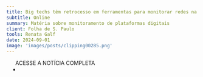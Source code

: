 ```yaml
---
title: Big techs têm retrocesso em ferramentas para monitorar redes na eleição
subtitle: Online
summary: Matéria sobre monitoramento de plataformas digitais
client: Folha de S. Paulo
tools: Renata Galf
date: 2024-09-01
image: 'images/posts/clipping00285.png'
---
```


<div class="post__share"><ul class="share__list list-reset">ACESSE A NOTÍCIA COMPLETA<li class="share__item" style="margin-left: 10px"><a class="share__link share__facebook" style="background: #fa5657" href="https://www1.folha.uol.com.br/poder/2024/09/big-techs-tem-retrocesso-em-ferramentas-para-monitorar-redes-na-eleicao.shtml 
onclick=window.open(this.href, 'pop-up', 'left=20,top=20,width=500,height=500,toolbar=1,resizable=0'); return false;" title="Link" rel="nofolow"><i class="fa-solid fa-link"></i></a></li></ul></div>
<!-- <div class="gallery-box"><div class="gallery"><img src="/clipping/images/example-1.jpg" loading="lazy" alt="Project"><img src="/clipping/images/example-2.jpg" loading="lazy" alt="Project"></div><em>Gallery / <a href="https://www.freepik.com/" target="_blank">Freepic</a></em></div> -->
